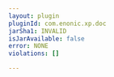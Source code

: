 ```yaml
---
layout: plugin
pluginId: com.enonic.xp.doc
jarSha1: INVALID
isJarAvailable: false
error: NONE
violations: []

---
```

